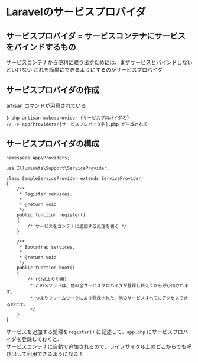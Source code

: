 # Laravelのサービスプロバイダ

## サービスプロバイダ = サービスコンテナにサービスをバインドするもの
サービスコンテナから便利に取り出すためには、まずサービスとバインドしないといけない
これを簡単にできるようにするのがサービスプロバイダ

## サービスプロバイダの作成
artisan コマンドが用意されている
```
$ php artisan make:provicer {サービスプロバイダ名}
// -> app/Providers/{サービスプロバイダ名}.php が生成される
```


## サービスプロバイダの構成
```
namespace App\Providers;

use Illuminate\Support\ServiceProvider;

class SampleServiceProvider extends ServiceProvider
{
    /**
     * Register services.
     *
     * @return void
     */
    public function register()
    {
        /* サービスをコンテナに追加する処理を書く */
    }

    /**
     * Bootstrap services.
     *
     * @return void
     */
    public function boot()
    {
        /* (公式より引用)
         * このメソッドは、他の全サービスプロバイダが登録し終えてから呼び出されます。
         * つまりフレームワークにより登録された、他のサービスすべてにアクセスできるのです。
         */
    }
}
```
サービスを追加する処理を`register()` に記述して、`app.php` にサービスプロバイダを登録しておくと、  
サービスコンテナに自動で追加されるので、ライフサイクル上のどこからでも呼び出して利用できるようになる！
